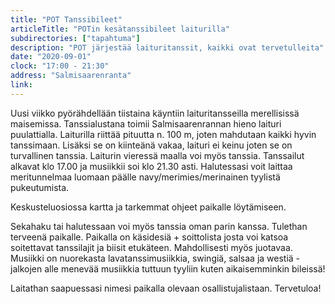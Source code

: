 ```yaml
---
title: "POT Tanssibileet"
articleTitle: "POTin kesätanssibileet laiturilla"
subdirectories: ["tapahtuma"]
description: "POT järjestää laituritanssit, kaikki ovat tervetulleita"
date: "2020-09-01"
clock: "17:00 - 21:30"
address: "Salmisaarenranta"
link:
---
```


Uusi viikko pyörähdellään tiistaina käyntiin laituritansseilla merellisissä maisemissa. Tanssialustana toimii Salmisaarenrannan hieno laituri puulattialla. Laiturilla riittää pituutta n. 100 m, joten mahdutaan kaikki hyvin tanssimaan. Lisäksi se on kiinteänä vakaa, laituri ei keinu joten se on turvallinen tanssia. Laiturin vieressä maalla voi myös tanssia. Tanssailut alkavat klo 17.00 ja musiikkii soi klo 21.30 asti. Halutessasi voit laittaa meritunnelmaa luomaan päälle navy/merimies/merinainen tyylistä pukeutumista.

Keskusteluosiossa kartta ja tarkemmat ohjeet paikalle löytämiseen.

Sekahaku tai halutessaan voi myös tanssia oman parin kanssa. Tulethan terveenä paikalle. Paikalla on käsidesiä + soittolista josta voi katsoa soitettavat tanssilajit ja biisit etukäteen. Mahdollisesti myös juotavaa. Musiikki on nuorekasta lavatanssimusiikkia, swingiä, salsaa ja westiä - jalkojen alle menevää musiikkia tuttuun tyyliin kuten aikaisemminkin bileissä!

Laitathan saapuessasi nimesi paikalla olevaan osallistujalistaan. Tervetuloa!
